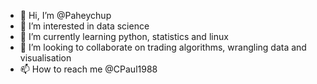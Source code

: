 - 👋 Hi, I’m @Paheychup
- 👀 I’m interested in data science 
- 🌱 I’m currently learning python, statistics and linux
- 💞️ I’m looking to collaborate on trading algorithms, wrangling data and visualisation 
- 📫 How to reach me @CPaul1988

<!---
Paheychup/Paheychup is a ✨ special ✨ repository because its `README.md` (this file) appears on your GitHub profile.
You can click the Preview link to take a look at your changes.
--->
